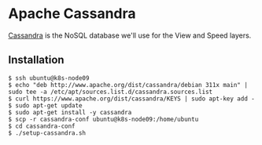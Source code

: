 # Apache Cassandra
[Cassandra](http://cassandra.apache.org) is the NoSQL database we'll use for the View and Speed layers.

## Installation
```console
$ ssh ubuntu@k8s-node09
$ echo "deb http://www.apache.org/dist/cassandra/debian 311x main" | sudo tee -a /etc/apt/sources.list.d/cassandra.sources.list
$ curl https://www.apache.org/dist/cassandra/KEYS | sudo apt-key add -
$ sudo apt-get update
$ sudo apt-get install -y cassandra
$ scp -r cassandra-conf ubuntu@k8s-node09:/home/ubuntu
$ cd cassandra-conf
$ ./setup-cassandra.sh
```

